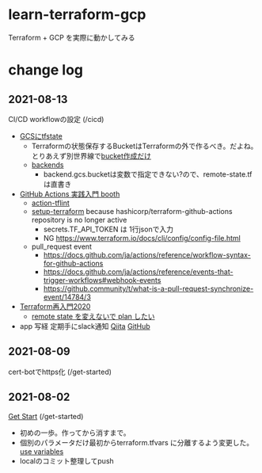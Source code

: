 # learn-terraform-gcp
Terraform + GCP を実際に動かしてみる

# change log

## 2021-08-13
CI/CD workflowの設定 (/cicd)
- [GCSにtfstate](https://qiita.com/kawakawaryuryu/items/58d8afbb21155c2e9572)
  - Terraformの状態保存するBucketはTerraformの外で作るべき。だよね。とりあえず別世界線で[bucket作成だけ](https://registry.terraform.io/providers/hashicorp/google/latest/docs/resources/storage_bucket)
  - [backends](https://www.terraform.io/docs/language/settings/backends/index.html)
    - backend.gcs.bucketは変数で指定できない?ので、remote-state.tfは直書き
- [GitHub Actions 実践入門 booth](https://miyajan.booth.pm/items/1865906)
  - [action-tflint](https://github.com/reviewdog/action-tflint)
  - [setup-terraform](https://github.com/hashicorp/setup-terraform) because hashicorp/terraform-github-actions repository is no longer active
    - secrets.TF_API_TOKEN は 1行jsonで入力
    - NG https://www.terraform.io/docs/cli/config/config-file.html
  - pull_request event
    - https://docs.github.com/ja/actions/reference/workflow-syntax-for-github-actions
    - https://docs.github.com/ja/actions/reference/events-that-trigger-workflows#webhook-events
    - https://github.community/t/what-is-a-pull-request-synchronize-event/14784/3
- [Terraform再入門2020](https://qiita.com/minamijoyo/items/3a7467f70d145ac03324)
  - [remote state を変えないで plan したい](https://qiita.com/minamijoyo/items/b4d70787556c83f289e7)
- app 写経 定期手にslack通知 [Qiita](https://qiita.com/donko_/items/6289bb31fecfce2cda79) [GitHub](https://github.com/donkomura/TerraformPractice)

## 2021-08-09
cert-botでhttps化 (/get-started)

## 2021-08-02
[Get Start](https://learn.hashicorp.com/collections/terraform/gcp-get-started) (/get-started)
- 初めの一歩。作ってから消すまで。
- 個別のパラメータだけ最初からterraform.tfvars に分離するよう変更した。 [use variables](https://learn.hashicorp.com/tutorials/terraform/google-cloud-platform-variables)
- localのコミット整理してpush
